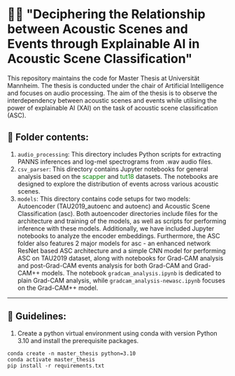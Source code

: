 # :technologist: "Deciphering the Relationship between Acoustic Scenes and Events through Explainable AI in Acoustic Scene Classification"
 This repository maintains the code for Master Thesis at Universität Mannheim. The thesis is conducted under the chair of Artificial Intelligence and focuses on audio processing. The aim of the thesis is to observe the interdependency between acoustic scenes and events while utilising the power of explainable AI (XAI) on the task of acoustic scene classification (ASC).

## :open_file_folder: Folder contents:
  1. `audio_processing`: This directory includes Python scripts for extracting PANNS inferences and log-mel spectrograms from .wav audio files.
  2. `csv_parser`: This directory contains Jupyter notebooks for general analysis based on the <span style="color:green;">scapper</span> and <span style="color:green;">tut18</span> datasets. The notebooks are designed to explore the distribution of events across various acoustic scenes.
  3. `models`: This directory contains code setups for two models: Autoencoder (TAU2019_autoenc and autoenc) and Acoustic Scene Classification (asc). Both autoencoder directories include files for the architecture and training of the models, as well as scripts for performing inference with these models. Additionally, we have included Jupyter notebooks to analyze the encoder embeddings. Furthermore, the ASC folder also features 2 major models for asc - an enhanced network ResNet based ASC architecture and a simple CNN model for performing ASC on TAU2019 dataset, along with notebooks for Grad-CAM analysis and post-Grad-CAM events analysis for both Grad-CAM and Grad-CAM++ models. The notebook `gradcam_analysis.ipynb` is dedicated to plain Grad-CAM analysis, while `gradcam_analysis-newasc.ipynb` focuses on the Grad-CAM++ model.
------------
## :pushpin: Guidelines:
1. Create a python virtual environment using conda with version Python 3.10 and install the prerequisite packages.
```
conda create -n master_thesis python=3.10
conda activate master_thesis
pip install -r requirements.txt
```
